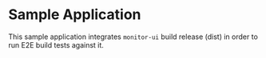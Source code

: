 # Sample Application

This sample application integrates `monitor-ui` build release (dist) in order to run E2E build tests against it.
